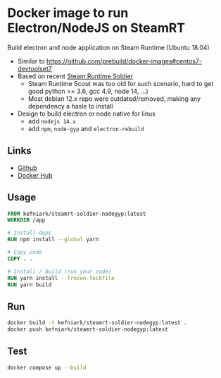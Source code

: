 # Docker image to run Electron/NodeJS on SteamRT

Build electron and node application on Steam Runtime (Ubuntu 18.04)

* Similar to https://github.com/prebuild/docker-images#centos7-devtoolset7
* Based on recent [Steam Runtime Soldier](https://gitlab.steamos.cloud/steamrt/steamrt/-/blob/steamrt/soldier/README.md)
  * Steam Runtime Scout was too old for such scenario, hard to get good python >= 3.6, gcc 4.9, node 14, ...)
  * Most debian 12.x repo were outdated/removed, making any dependency a hasle to install
* Design to build electron or node native for linux
  * add `nodejs 14.x`
  * add `npm`, `node-gyp` and `electron-rebuild`

## Links
* [Github](https://github.com/kefniark/steam-runtime-soldier-nodegyp)
* [Docker Hub](https://hub.docker.com/r/kefniark/steamrt-soldier-nodegyp)

## Usage
```Dockerfile
FROM kefniark/steamrt-soldier-nodegyp:latest
WORKDIR /app

# Install deps
RUN npm install --global yarn

# Copy code
COPY . .

# Install / Build (run your code)
RUN yarn install --frozen-lockfile
RUN yarn build
```

## Run

```sh
docker build -t kefniark/steamrt-soldier-nodegyp:latest .
docker push kefniark/steamrt-soldier-nodegyp:latest
```

## Test

```sh
docker compose up --build
```
